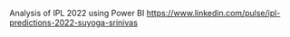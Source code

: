 Analysis of IPL 2022 using Power BI https://www.linkedin.com/pulse/ipl-predictions-2022-suyoga-srinivas
